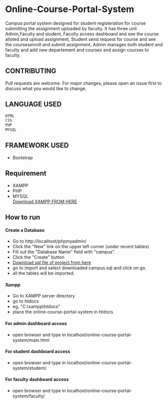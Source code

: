 # Online-Course-Portal-System
Campus portal system designed for student registeration for course submitting the assignment uploaded by faculty. 
It has three unit Admin,Faculty and student, Faculty access dashboard and see the course alloted and upload assignment, 
Student send request for course and see the coursesenroll and submit assignment, 
Admin manages both student and faculty  and add new departement and courses and assign courses to faculty.


## CONTRIBUTING
Pull requests are welcome. For major changes, please open an issue first to discuss what you would like to change.
## LANGUAGE USED
```bash
HTML
CSS
PHP
MYSQL
```
## FRAMEWORK USED
- Bootstrap
## Requirement 
 - XAMPP 
 - PHP
 - MYSQL
  <br><a href="https://www.apachefriends.org/index.html">Download XAMPP FROM HERE</a>
 
 ## How to run
#### Create a Database
- Go to http://localhost/phpmyadmin/
- Click the "New" link on the upper left corner (under recent tables)
- Fill out the "Database Name" field with "campus".
- Click the "Create" button
- <a href="https://github.com/harsit786/Online-Campus-Portal-System/blob/master/campus.sql">Download sql file of project from here</a>
- go to import and select downloaded campus.sql and click on go.
- all the tables will be imported.

#### Xampp
- Go to XAMPP server directory
- go to htdocs
- eg.    "C:\xampp\htdocs\"
- place the online-course-portal-system in htdocs
#### For admin dashboard access
- open browser and type in localhost/online-course-portal-system/main.html
#### For student dashboard access
- open browser and type in localhost/online-course-portal-system/student/
#### For faculty dashboard access
- open browser and type in localhost/online-course-portal-system/faculty/
 

